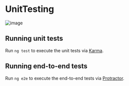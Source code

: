 # UnitTesting
![image](https://user-images.githubusercontent.com/12700182/117397376-a0197c00-af19-11eb-9bfd-69bf8e3d9c8a.png)

## Running unit tests

Run `ng test` to execute the unit tests via [Karma](https://karma-runner.github.io).

## Running end-to-end tests

Run `ng e2e` to execute the end-to-end tests via [Protractor](http://www.protractortest.org/).

 
